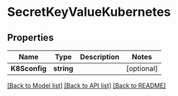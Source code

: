 # SecretKeyValueKubernetes

## Properties

Name | Type | Description | Notes
------------ | ------------- | ------------- | -------------
**K8Sconfig** | **string** |  | [optional] 

[[Back to Model list]](../README.md#documentation-for-models) [[Back to API list]](../README.md#documentation-for-api-endpoints) [[Back to README]](../README.md)


